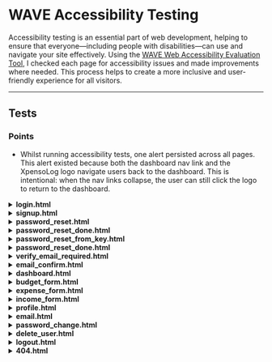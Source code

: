 # WAVE Accessibility Testing

Accessibility testing is an essential part of web development, helping to ensure that everyone—including people with disabilities—can use and navigate your site effectively. Using the [WAVE Web Accessibility Evaluation Tool](https://wave.webaim.org/), I checked each page for accessibility issues and made improvements where needed. This process helps to create a more inclusive and user-friendly experience for all visitors.

---

## Tests

### Points

- Whilst running accessibility tests, one alert persisted across all pages. This alert existed because both the dashboard nav link and the XpensoLog logo navigate users back to the dashboard. This is intentional: when the nav links collapse, the user can still click the logo to return to the dashboard.

<details>
<summary><strong>login.html</strong></summary>

- **Result:** Initial run failed  
<img src="../images/accessibility-results/wave-login-errors.png" alt="WAVE accessibility errors for login.html" width="400"/>

- **How I fixed it:**  
login.html: Added label elements with related IDs above username and password fields and changed heading level on Sign Up.  
base.html: Changed text to white by removing the 'text-muted' class.

- **Final result:** Passed  
<img src="../images/accessibility-results/wave-login-passed.png" alt="WAVE accessibility passed for login.html" width="400"/>
</details>

<details>
<summary><strong>signup.html</strong></summary>

- **Result:** Initial run failed  
<img src="../images/accessibility-results/wave-signup-errors.png" alt="WAVE accessibility errors for signup.html" width="400"/>

- **How I fixed it:**  
    - Added labels to HTML template.
    - Changed heading level.
    - The link is not redundant; it is needed for user flow, so the alert was not addressed.

- **Final result:** Passed  
<img src="../images/accessibility-results/wave-signup-passed.png" alt="WAVE accessibility passed for signup.html" width="400"/>
</details>

<details>
<summary><strong>password_reset.html</strong></summary>

- **Result:** Passed  
<img src="../images/accessibility-results/wave-password_reset-passed.png" alt="WAVE accessibility passed for password_reset.html" width="400"/>
</details>

<details>
<summary><strong>password_reset_done.html</strong></summary>

- **Result:** Passed  
<img src="../images/accessibility-results/wave-password_reset_done.png" alt="WAVE accessibility passed for password_reset_done.html" width="400"/>
</details>

<details>
<summary><strong>password_reset_from_key.html</strong></summary>

**Result:** Initial run failed
 

- **Result:** Passed  
<img src="../images/accessibility-results/wave-password_reset_key_done-pass.png" alt="WAVE accessibility passed for password_reset_from_key_done.html" width="400"/>
</details>

<details>
<summary><strong>password_reset_done.html</strong></summary>

- **Result:** Passed  
<img src="../images/accessibility-results/wave-password_reset_done.png" alt="WAVE accessibility passed for password_reset_done.html" width="400"/>
</details>

<details>
<summary><strong>verify_email_required.html</strong></summary>

- **Result:** Passed  
<img src="../images/accessibility-results/wave-verify_email-passed.png" alt="WAVE accessibility passed for verify_email_required.html" width="400"/>
</details>

<details>
<summary><strong>email_confirm.html</strong></summary>

- **Result:** Passed  
<img src="../images/accessibility-results/wave-confirm_email-passed.png" alt="WAVE accessibility passed for email_confirm.html" width="400"/>
</details>

<details>
<summary><strong>dashboard.html</strong></summary>

- **Result:** Passed  
<img src="../images/accessibility-results/wave-dashboard-pass.png" alt="WAVE accessibility passed for dashboard.html" width="400"/>

- **Alerts:**
    - During the accessibility test for the dashboard, an alert for a skipped heading was apparent. However, after investigation, the error was not visible on the page. Because there was no visual indication of the error and it also did not affect the page, this was not addressed.

- **Alert:** Unknown  
<img src="../images/accessibility-results/wave-dashboard-alerts.png" alt="WAVE accessibility passed for dashboard.html" width="400"/>
</details>

<details>
<summary><strong>budget_form.html</strong></summary>

- **Result:** Passed  
<img src="../images/accessibility-results/wave-budget-pass.png" alt="WAVE accessibility passed for budget_form.html" width="400"/>
</details>

<details>
<summary><strong>expense_form.html</strong></summary>

- **Result:** Passed  
<img src="../images/accessibility-results/wave-expenses-pass.png" alt="WAVE accessibility passed for expense_form.html" width="400"/>
</details>

<details>
<summary><strong>income_form.html</strong></summary>

- **Result:** Passed  
<img src="../images/accessibility-results/wave-income-pass.png" alt="WAVE accessibility passed for income_form.html" width="400"/>
</details>

<details>
<summary><strong>profile.html</strong></summary>

- **Result:** Passed  
<img src="../images/accessibility-results/wave-profile-pass.png" alt="WAVE accessibility passed for profile.html" width="400"/>
</details>

<details>
<summary><strong>email.html</strong></summary>

- **Result:** Passed  
<img src="../images/accessibility-results/wave-email-pass.png" alt="WAVE accessibility passed for email.html" width="400"/>
</details>

<details>
<summary><strong>password_change.html</strong></summary>

- **Result:** Passed  
<img src="../images/accessibility-results/wave-password_change-pass.png" alt="WAVE accessibility passed for password_change.html" width="400"/>
</details>

<details>
<summary><strong>delete_user.html</strong></summary>

- **Result:** Passed  
<img src="../images/accessibility-results/wave-delete_user-pass.png" alt="WAVE accessibility passed for delete_user.html" width="400"/>
</details>

<details>
<summary><strong>logout.html</strong></summary>

- **Result:** Passed  
<img src="../images/accessibility-results/wave-logout-pass.png" alt="WAVE accessibility passed for logout.html" width="400"/>
</details>

<details>
<summary><strong>404.html</strong></summary>

- **Result:** Passed  
<img src="../images/accessibility-results/wave-404-pass.png" alt="WAVE accessibility passed for 404.html" width="400"/>
</details>